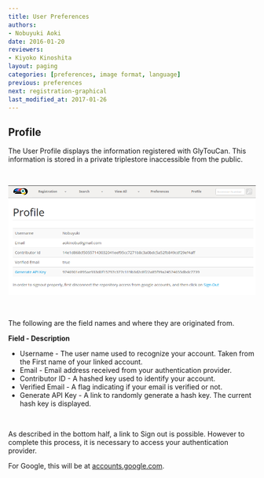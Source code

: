 ```yaml
---
title: User Preferences
authors:
- Nobuyuki Aoki
date: 2016-01-20
reviewers:
- Kiyoko Kinoshita
layout: paging
categories: [preferences, image format, language]
previous: preferences
next: registration-graphical
last_modified_at: 2017-01-26
---
```


Profile
------------
  The User Profile displays the information registered with GlyTouCan.  This information is stored in a private triplestore inaccessible from the public.

<br>

![User Preferences](/images/manual/profile-details.png)

<br>

The following are the field names and where they are originated from.
  
**Field - Description**

* Username - The user name used to recognize your account.  Taken from the First name of your linked account.  
* Email - Email address received from your authentication provider.  
* Contributor ID - A hashed key used to identify your account.  
* Verified Email - A flag indicating if your email is verified or not.  
* Generate API Key - A link to randomly generate a hash key.  The current hash key is displayed.  
  
<br>

As described in the bottom half, a link to Sign out is possible.  However to complete this process, it is necessary to access your authentication provider.  
  
For Google, this will be at [accounts.google.com](http://accounts.google.com).
